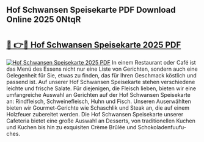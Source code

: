 ## Hof Schwansen Speisekarte PDF Download Online 2025 0NtqR

# <h2><a href="http://gc8etnj.nevu.top/?p=Hof+Schwansen+Speisekarte">🔗 👉🔴 Hof Schwansen Speisekarte 2025 PDF</a></h2>

[![Hof Schwansen Speisekarte 2025 PDF](https://i.imgur.com/dBaPXMq.png)](http://gc8etnj.nevu.top/?p=Hof+Schwansen+Speisekarte)
In einem Restaurant oder Café ist das Menü des Essens nicht nur eine Liste von Gerichten, sondern auch eine Gelegenheit für Sie, etwas zu finden, das für Ihren Geschmack köstlich und passend ist. Auf unserer Hof Schwansen Speisekarte stehen verschiedene leichte und frische Salate. Für diejenigen, die Fleisch lieben, bieten wir eine umfangreiche Auswahl an Gerichten auf der Hof Schwansen Speisekarte an: Rindfleisch, Schweinefleisch, Huhn und Fisch. Unseren Auserwählten bieten wir Gourmet-Gerichte wie Schaschlik und Steak an, die auf einem Holzfeuer zubereitet werden. Die Hof Schwansen Speisekarte unserer Cafeteria bietet eine große Auswahl an Desserts, von traditionellen Kuchen und Kuchen bis hin zu exquisiten Crème Brûlée und Schokoladenfuufu-ches.
